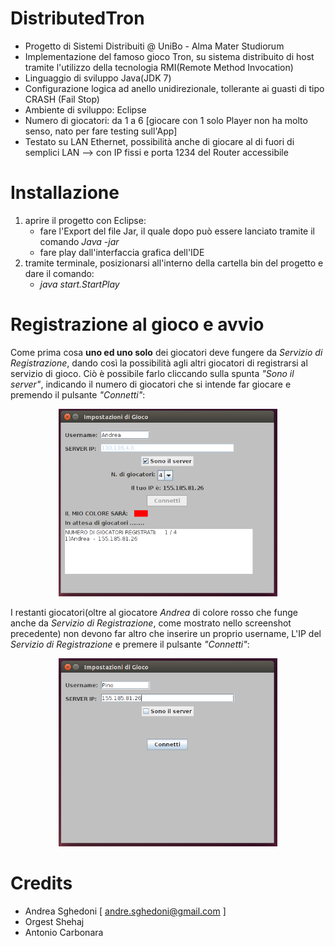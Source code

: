 # DistributedTron
<ul>
  <li>Progetto di Sistemi Distribuiti @ UniBo - Alma Mater Studiorum
  <li>Implementazione del famoso gioco Tron, su sistema distribuito di host tramite l'utilizzo della tecnologia RMI(Remote Method Invocation)
  <li>Linguaggio di sviluppo Java(JDK 7)
  <li>Configurazione logica ad anello unidirezionale, tollerante ai guasti di tipo CRASH (Fail Stop)
  <li>Ambiente di sviluppo: Eclipse
  <li>Numero di giocatori: da 1 a 6 [giocare con 1 solo Player non ha molto senso, nato per fare testing sull'App]
  <li>Testato su LAN Ethernet, possibilità anche di giocare al di fuori di semplici LAN --> con IP fissi e porta 1234 del Router accessibile
</ul>

# Installazione
<ol>
 <li>aprire il progetto con Eclipse:
    <ul>
      <li>fare l'Export del file Jar, il quale dopo può essere lanciato tramite il comando <i>Java -jar</i></li>
      <li>fare play dall'interfaccia grafica dell'IDE</li>
    </ul>
  </li>
  <li>tramite terminale, posizionarsi all'interno della cartella bin del progetto e dare il comando:
    <ul>
      <li><i>java start.StartPlay</i></li>
    </ul>
  </li>
</ol>

# Registrazione al gioco e avvio
Come prima cosa <b>uno ed uno solo</b> dei giocatori deve fungere da <i>Servizio di Registrazione</i>, dando così la possibilità agli altri giocatori di registrarsi al servizio di gioco. Ciò è possibile farlo cliccando sulla spunta <i>"Sono il server"</i>, indicando il numero di giocatori che si intende far giocare e premendo il pulsante <i>"Connetti"</i>:
<p align="center">
  <img src="/img/Server.png" width="350"/>
</p>

I restanti giocatori(oltre al giocatore <i>Andrea</i> di colore rosso che funge anche da <i>Servizio di Registrazione</i>, come mostrato nello screenshot precedente) non devono far altro che inserire un proprio username, L'IP del <i>Servizio di Registrazione</i> e premere il pulsante <i>"Connetti"</i>:
<p align="center">
  <img src="/img/Slave.png" width="350"/>
</p>

# Credits
<ul>
  <li>Andrea Sghedoni [ <a href="mailto:andre.sghedoni@gmail.com">andre.sghedoni@gmail.com</a> ]
  <li>Orgest Shehaj
  <li>Antonio Carbonara 
</ul>
